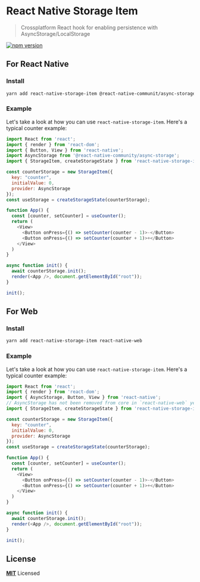 # React Native Storage Item

> Crossplatform React hook for enabling persistence with AsyncStorage/LocalStorage

[![npm version](https://badge.fury.io/js/react-native-storage-item.svg)](https://badge.fury.io/js/react-native-storage-item)

## For React Native

### Install

```sh
yarn add react-native-storage-item @react-native-communit/async-storage
```

### Example

Let's take a look at how you can use `react-native-storage-item`. Here's a typical counter example:

```javascript
import React from 'react';
import { render } from 'react-dom';
import { Button, View } from 'react-native';
import AsyncStorage from '@react-native-community/async-storage';
import { StorageItem, createStorageState } from 'react-native-storage-item';

const counterStorage = new StorageItem({
  key: "counter",
  initialValue: 0,
  provider: AsyncStorage
});
const useStorage = createStorageState(counterStorage);

function App() {
  const [counter, setCounter] = useCounter();
  return (
    <View>
      <Button onPress={() => setCounter(counter - 1)>-</Button>
      <Button onPress={() => setCounter(counter + 1)>+</Button>
    </View>
  )
}

async function init() {
  await counterStorage.init();
  render(<App />, document.getElementById("root"));
}

init();
```

## For Web

### Install

```sh
yarn add react-native-storage-item react-native-web
```

### Example

Let's take a look at how you can use `react-native-storage-item`. Here's a typical counter example:

```javascript
import React from 'react';
import { render } from 'react-dom';
import { AsyncStorage, Button, View } from 'react-native';
// AsyncStorage has not been removed from core in `react-native-web` yet
import { StorageItem, createStorageState } from 'react-native-storage-item';

const counterStorage = new StorageItem({
  key: "counter",
  initialValue: 0,
  provider: AsyncStorage
});
const useStorage = createStorageState(counterStorage);

function App() {
  const [counter, setCounter] = useCounter();
  return (
    <View>
      <Button onPress={() => setCounter(counter - 1)>-</Button>
      <Button onPress={() => setCounter(counter + 1)>+</Button>
    </View>
  )
}

async function init() {
  await counterStorage.init();
  render(<App />, document.getElementById("root"));
}

init();
```

## License

**[MIT](LICENSE)** Licensed
